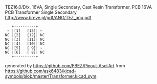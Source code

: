 TEZ16.0/D/x, 16VA, Single Secondary, Cast Resin Transformer, PCB
16VA PCB Transformer Single Secondary
http://www.breve.pl/pdf/ANG/TEZ_ang.pdf


	   +----------+
	 ~ |[1]   [13]| ~
	NC |[2]   [12]| NC
	NC |[3]   [11]| NC
	NC |[4]   [10]| NC
	NC |[5]   [ 9]| ~
	NC |[6]   [ 8]| NC
	   +----------+


generated by https://github.com/FBEZ/Pinout-AsciiArt from https://github.com/ask6483/kicad-symbols/blob/master/Transformer.kicad_sym